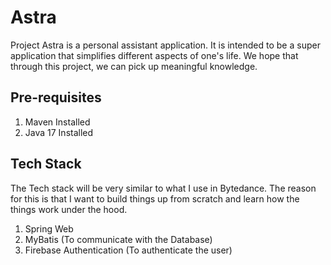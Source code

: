 # Astra

Project Astra is a personal assistant application. It is intended to be a super application that 
simplifies different aspects of one's life. We hope that through this project, we can pick up meaningful
knowledge.

## Pre-requisites

1. Maven Installed
2. Java 17 Installed

## Tech Stack

The Tech stack will be very similar to what I use in Bytedance. The reason for this is that I want to
build things up from scratch and learn how the things work under the hood.

1. Spring Web 
2. MyBatis (To communicate with the Database)
3. Firebase Authentication (To authenticate the user)
